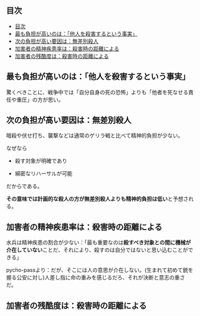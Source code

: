 
## 目次

- [目次](#目次)
- [最も負担が高いのは：「他人を殺害するという事実」](#最も負担が高いのは他人を殺害するという事実)
- [次の負担が高い要因は：無差別殺人](#次の負担が高い要因は無差別殺人)
- [加害者の精神疾患率は：殺害時の距離による](#加害者の精神疾患率は殺害時の距離による)
- [加害者の残酷度は：殺害時の距離による](#加害者の残酷度は殺害時の距離による)

## 最も負担が高いのは：「他人を殺害するという事実」

驚くべきことに、戦争中では「自分自身の死の恐怖」よりも「他者を死なせる責任や重圧」の方が思い。


## 次の負担が高い要因は：無差別殺人

暗殺や伏せ打ち、襲撃などは通常のゲリラ戦と比べて精神的負担が少ない。

なぜなら

- 殺す対象が明確であり

- 綿密なリハーサルが可能

だからである。

**その意味では計画的な殺人の方が無差別殺人よりも精神的負担は低い**と予想される。






## 加害者の精神疾患率は：殺害時の距離による

水兵は精神疾患の割合が少ない：「最も重要なのは**殺すべき対象との間に機械が介在していない**ことだ、それにより、殺すのは自分ではないと思い込むことができる」

pycho-passより：だが、そこには人の意思が介在しない。(生まれて初めて銃を握る公安に対し)人差し指に命の重みを感じるだろ、それが決断と意志の重さだ。





## 加害者の残酷度は：殺害時の距離による





